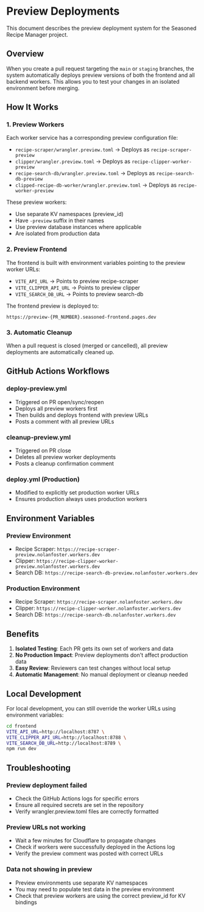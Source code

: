 # Preview Deployments

This document describes the preview deployment system for the Seasoned Recipe Manager project.

## Overview

When you create a pull request targeting the `main` or `staging` branches, the system automatically deploys preview versions of both the frontend and all backend workers. This allows you to test your changes in an isolated environment before merging.

## How It Works

### 1. Preview Workers

Each worker service has a corresponding preview configuration file:
- `recipe-scraper/wrangler.preview.toml` → Deploys as `recipe-scraper-preview`
- `clipper/wrangler.preview.toml` → Deploys as `recipe-clipper-worker-preview`
- `recipe-search-db/wrangler.preview.toml` → Deploys as `recipe-search-db-preview`
- `clipped-recipe-db-worker/wrangler.preview.toml` → Deploys as `recipe-worker-preview`

These preview workers:
- Use separate KV namespaces (preview_id)
- Have `-preview` suffix in their names
- Use preview database instances where applicable
- Are isolated from production data

### 2. Preview Frontend

The frontend is built with environment variables pointing to the preview worker URLs:
- `VITE_API_URL` → Points to preview recipe-scraper
- `VITE_CLIPPER_API_URL` → Points to preview clipper
- `VITE_SEARCH_DB_URL` → Points to preview search-db

The frontend preview is deployed to:
```
https://preview-{PR_NUMBER}.seasoned-frontend.pages.dev
```

### 3. Automatic Cleanup

When a pull request is closed (merged or cancelled), all preview deployments are automatically cleaned up.

## GitHub Actions Workflows

### deploy-preview.yml
- Triggered on PR open/sync/reopen
- Deploys all preview workers first
- Then builds and deploys frontend with preview URLs
- Posts a comment with all preview URLs

### cleanup-preview.yml
- Triggered on PR close
- Deletes all preview worker deployments
- Posts a cleanup confirmation comment

### deploy.yml (Production)
- Modified to explicitly set production worker URLs
- Ensures production always uses production workers

## Environment Variables

### Preview Environment
- Recipe Scraper: `https://recipe-scraper-preview.nolanfoster.workers.dev`
- Clipper: `https://recipe-clipper-worker-preview.nolanfoster.workers.dev`
- Search DB: `https://recipe-search-db-preview.nolanfoster.workers.dev`

### Production Environment
- Recipe Scraper: `https://recipe-scraper.nolanfoster.workers.dev`
- Clipper: `https://recipe-clipper-worker.nolanfoster.workers.dev`
- Search DB: `https://recipe-search-db.nolanfoster.workers.dev`

## Benefits

1. **Isolated Testing**: Each PR gets its own set of workers and data
2. **No Production Impact**: Preview deployments don't affect production data
3. **Easy Review**: Reviewers can test changes without local setup
4. **Automatic Management**: No manual deployment or cleanup needed

## Local Development

For local development, you can still override the worker URLs using environment variables:

```bash
cd frontend
VITE_API_URL=http://localhost:8787 \
VITE_CLIPPER_API_URL=http://localhost:8788 \
VITE_SEARCH_DB_URL=http://localhost:8789 \
npm run dev
```

## Troubleshooting

### Preview deployment failed
- Check the GitHub Actions logs for specific errors
- Ensure all required secrets are set in the repository
- Verify wrangler.preview.toml files are correctly formatted

### Preview URLs not working
- Wait a few minutes for Cloudflare to propagate changes
- Check if workers were successfully deployed in the Actions log
- Verify the preview comment was posted with correct URLs

### Data not showing in preview
- Preview environments use separate KV namespaces
- You may need to populate test data in the preview environment
- Check that preview workers are using the correct preview_id for KV bindings